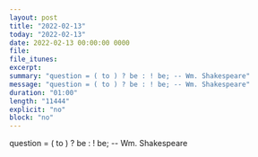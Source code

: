 ```yaml
---
layout: post
title: "2022-02-13"
today: "2022-02-13"
date: 2022-02-13 00:00:00 0000
file:
file_itunes:
excerpt:
summary: "question = ( to ) ? be : ! be; -- Wm. Shakespeare"
message: "question = ( to ) ? be : ! be; -- Wm. Shakespeare"
duration: "01:00"
length: "11444"
explicit: "no"
block: "no"
---
```

question = ( to ) ? be : ! be; -- Wm. Shakespeare

